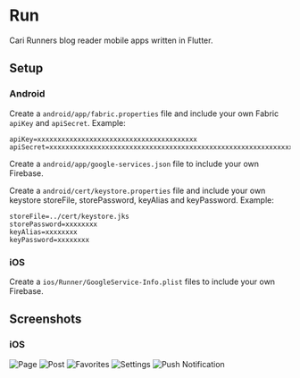 # Run

Cari Runners blog reader mobile apps written in Flutter.

## Setup

### Android

Create a `android/app/fabric.properties` file and include your own Fabric `apiKey` and `apiSecret`.
Example:
```
apiKey=xxxxxxxxxxxxxxxxxxxxxxxxxxxxxxxxxxxxxxxx
apiSecret=xxxxxxxxxxxxxxxxxxxxxxxxxxxxxxxxxxxxxxxxxxxxxxxxxxxxxxxxxxxxxxxx
```

Create a `android/app/google-services.json` file to include your own Firebase.

Create a `android/cert/keystore.properties` file and include your own keystore storeFile, storePassword, keyAlias and keyPassword.
Example:
```
storeFile=../cert/keystore.jks
storePassword=xxxxxxxx
keyAlias=xxxxxxxx
keyPassword=xxxxxxxx
```

### iOS

Create a `ios/Runner/GoogleService-Info.plist` files to include your own Firebase.

## Screenshots

### iOS

![Page](art/Page.png)
![Post](art/Post.png)
![Favorites](art/Favorites.png)
![Settings](art/Settings.png)
![Push Notification](art/PushNotification.png)
